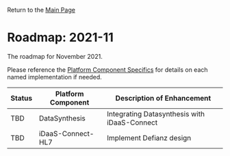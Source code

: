 Return to the <a href="https://project-herophilus.github.io/Project-Herophilus-Assets/" target="_blank">Main Page</a>

# Roadmap: 2021-11
The roadmap for November 2021.

Please reference the [Platform Component Specifics](../Design/PlatformComponents.md) for details on each named implementation if needed.

| Status | Platform Component   | Description of Enhancement|
|---|---|---|
|TBD|DataSynthesis|Integrating Datasynthesis with iDaaS-Connect|
|TBD| iDaaS-Connect-HL7| Implement Defianz design|
